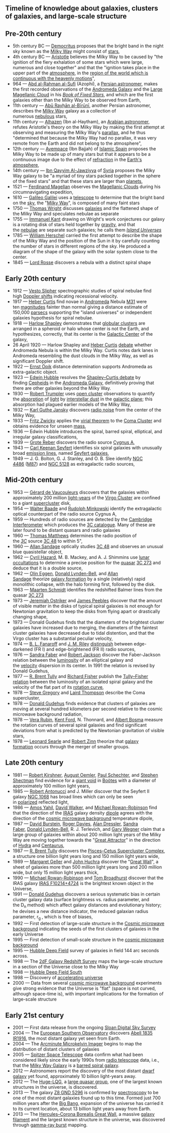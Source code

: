 <h2>Timeline of knowledge about galaxies, clusters of galaxies, and large-scale structure </h2>


<h2><span id="Pre-20th_century" class="mw-headline">Pre-20th century</span></h2>
<ul>
<li>5th century BC&nbsp;&mdash;&nbsp;<a title="Democritus" href="https://en.wikipedia.org/wiki/Democritus">Democritus</a>&nbsp;proposes that the bright band in the night sky known as the&nbsp;<a title="Milky Way" href="https://en.wikipedia.org/wiki/Milky_Way">Milky Way</a>&nbsp;might consist of&nbsp;<a title="Star" href="https://en.wikipedia.org/wiki/Star">stars</a>,</li>
<li>4th century BC&nbsp;&mdash;&nbsp;<a title="Aristotle" href="https://en.wikipedia.org/wiki/Aristotle">Aristotle</a>&nbsp;believes the Milky Way to be caused by "the ignition of the fiery exhalation of some stars which were large, numerous and close together" and that the "ignition takes place in the upper part of the&nbsp;<a title="Atmosphere" href="https://en.wikipedia.org/wiki/Atmosphere">atmosphere</a>, in the&nbsp;<a title="Sublunary sphere" href="https://en.wikipedia.org/wiki/Sublunary_sphere">region of the world which is continuous with the heavenly motions</a>",<sup id="cite_ref-Montada_1-0" class="reference"></sup></li>
<li>964&nbsp;&mdash;&nbsp;<a title="Abd al-Rahman al-Sufi" href="https://en.wikipedia.org/wiki/Abd_al-Rahman_al-Sufi">Abd al-Rahman al-Sufi</a>&nbsp;(Azophi), a&nbsp;<a class="mw-redirect" title="Astronomy in medieval Islam" href="https://en.wikipedia.org/wiki/Astronomy_in_medieval_Islam">Persian astronomer</a>, makes the first recorded observations of the&nbsp;<a title="Andromeda Galaxy" href="https://en.wikipedia.org/wiki/Andromeda_Galaxy">Andromeda Galaxy</a><sup id="cite_ref-NSOG_2-0" class="reference"></sup>&nbsp;and the&nbsp;<a title="Large Magellanic Cloud" href="https://en.wikipedia.org/wiki/Large_Magellanic_Cloud">Large Magellanic Cloud</a><sup id="cite_ref-obspm_3-0" class="reference"></sup><sup id="cite_ref-obspm2_4-0" class="reference"></sup>&nbsp;in his&nbsp;<em><a title="Book of Fixed Stars" href="https://en.wikipedia.org/wiki/Book_of_Fixed_Stars">Book of Fixed Stars</a></em>, and which are the first galaxies other than the Milky Way to be observed from Earth,</li>
<li>11th century&nbsp;&mdash;&nbsp;<a class="mw-redirect" title="Abū Rayḥān al-Bīrūnī" href="https://en.wikipedia.org/wiki/Ab%C5%AB_Ray%E1%B8%A5%C4%81n_al-B%C4%ABr%C5%ABn%C4%AB">Abū Rayḥān al-Bīrūnī</a>, another Persian astronomer, describes the&nbsp;<a title="Milky Way" href="https://en.wikipedia.org/wiki/Milky_Way">Milky Way</a>&nbsp;galaxy as a collection of numerous&nbsp;<a title="Nebula" href="https://en.wikipedia.org/wiki/Nebula">nebulous</a>&nbsp;stars,<sup id="cite_ref-5" class="reference"></sup></li>
<li>11th century&nbsp;&mdash;&nbsp;<a class="mw-redirect" title="Alhazen" href="https://en.wikipedia.org/wiki/Alhazen">Alhazen</a>&nbsp;(Ibn al-Haytham), an&nbsp;<a class="mw-redirect" title="Islamic astronomy" href="https://en.wikipedia.org/wiki/Islamic_astronomy">Arabian astronomer</a>, refutes Aristotle's theory on the Milky Way by making the first attempt at observing and measuring the Milky Way's&nbsp;<a title="Parallax" href="https://en.wikipedia.org/wiki/Parallax">parallax</a>,<sup id="cite_ref-6" class="reference"></sup>&nbsp;and he thus "determined that because the Milky Way had no parallax, it was very remote from the Earth and did not belong to the atmosphere",<sup id="cite_ref-7" class="reference"></sup></li>
<li>12th century&nbsp;&mdash;&nbsp;<a title="Avempace" href="https://en.wikipedia.org/wiki/Avempace">Avempace</a>&nbsp;(Ibn Bajjah) of&nbsp;<a title="Al-Andalus" href="https://en.wikipedia.org/wiki/Al-Andalus">Islamic Spain</a>&nbsp;proposes the Milky Way to be made up of many stars but that it appears to be a continuous image due to the effect of&nbsp;<a title="Refraction" href="https://en.wikipedia.org/wiki/Refraction">refraction</a>&nbsp;in the&nbsp;<a class="mw-redirect" title="Earth's atmosphere" href="https://en.wikipedia.org/wiki/Earth%27s_atmosphere">Earth's atmosphere</a>,<sup id="cite_ref-Montada_1-1" class="reference"></sup></li>
<li>14th century&nbsp;&mdash;&nbsp;<a class="mw-redirect" title="Ibn Qayyim Al-Jawziyya" href="https://en.wikipedia.org/wiki/Ibn_Qayyim_Al-Jawziyya">Ibn Qayyim Al-Jawziyya</a>&nbsp;of&nbsp;<a title="Syria" href="https://en.wikipedia.org/wiki/Syria">Syria</a>&nbsp;proposes the Milky Way galaxy to be "a myriad of tiny stars packed together in the sphere of the fixed stars" and that these stars are larger than&nbsp;<a title="Planet" href="https://en.wikipedia.org/wiki/Planet">planets</a>,<sup id="cite_ref-Livingston_8-0" class="reference"></sup></li>
<li>1521&nbsp;&mdash;&nbsp;<a title="Ferdinand Magellan" href="https://en.wikipedia.org/wiki/Ferdinand_Magellan">Ferdinand Magellan</a>&nbsp;observes the&nbsp;<a title="Magellanic Clouds" href="https://en.wikipedia.org/wiki/Magellanic_Clouds">Magellanic Clouds</a>&nbsp;during his circumnavigating expedition,</li>
<li>1610&nbsp;&mdash;&nbsp;<a title="Galileo Galilei" href="https://en.wikipedia.org/wiki/Galileo_Galilei">Galileo Galilei</a>&nbsp;uses a&nbsp;<a title="Telescope" href="https://en.wikipedia.org/wiki/Telescope">telescope</a>&nbsp;to determine that the bright band on the&nbsp;<a title="Sky" href="https://en.wikipedia.org/wiki/Sky">sky</a>, the "<a title="Milky Way" href="https://en.wikipedia.org/wiki/Milky_Way">Milky Way</a>", is composed of many faint stars</li>
<li>1750&nbsp;&mdash;&nbsp;<a title="Thomas Wright (astronomer)" href="https://en.wikipedia.org/wiki/Thomas_Wright_(astronomer)">Thomas Wright</a>&nbsp;discusses&nbsp;<a title="Galaxy" href="https://en.wikipedia.org/wiki/Galaxy">galaxies</a>&nbsp;and the flattened shape of the Milky Way and speculates nebulae as separate</li>
<li>1755&nbsp;&mdash;&nbsp;<a title="Immanuel Kant" href="https://en.wikipedia.org/wiki/Immanuel_Kant">Immanuel Kant</a>&nbsp;drawing on Wright's work conjectures our galaxy is a rotating disk of stars held together by&nbsp;<a title="Gravity" href="https://en.wikipedia.org/wiki/Gravity">gravity</a>, and that the&nbsp;<a title="Nebula" href="https://en.wikipedia.org/wiki/Nebula">nebulae</a>&nbsp;are separate such galaxies; he calls them&nbsp;<em><a class="mw-redirect" title="Island universe" href="https://en.wikipedia.org/wiki/Island_universe">Island Universes</a></em></li>
<li>1785&nbsp;&mdash;&nbsp;<a title="William Herschel" href="https://en.wikipedia.org/wiki/William_Herschel">William Herschel</a>&nbsp;carried the first attempt to describe the shape of the Milky Way and the position of the Sun in it by carefully counting the number of stars in different regions of the sky. He produced a diagram of the shape of the galaxy with the solar system close to the center.</li>
<li>1845&nbsp;&mdash;&nbsp;<a title="William Parsons, 3rd Earl of Rosse" href="https://en.wikipedia.org/wiki/William_Parsons,_3rd_Earl_of_Rosse">Lord Rosse</a>&nbsp;discovers a nebula with a distinct spiral shape</li>
</ul>
<h2><span id="Early_20th_century" class="mw-headline">Early 20th century</span></h2>
<ul>
<li>1912 &mdash;&nbsp;<a title="Vesto Slipher" href="https://en.wikipedia.org/wiki/Vesto_Slipher">Vesto Slipher</a>&nbsp;spectrographic studies of spiral nebulae find high&nbsp;<a class="mw-redirect" title="Doppler shift" href="https://en.wikipedia.org/wiki/Doppler_shift">Doppler shifts</a>&nbsp;indicating recessional velocity.</li>
<li>1917 &mdash;&nbsp;<a class="mw-redirect" title="Heber Curtis" href="https://en.wikipedia.org/wiki/Heber_Curtis">Heber Curtis</a>&nbsp;find novae in&nbsp;<a title="Andromeda (constellation)" href="https://en.wikipedia.org/wiki/Andromeda_(constellation)">Andromeda</a>&nbsp;Nebula&nbsp;<a title="Andromeda Galaxy" href="https://en.wikipedia.org/wiki/Andromeda_Galaxy">M31</a>&nbsp;were ten&nbsp;<a title="Magnitude (astronomy)" href="https://en.wikipedia.org/wiki/Magnitude_(astronomy)">magnitudes</a>&nbsp;fainter than normal giving a distance estimate of 150,000&nbsp;<a title="Parsec" href="https://en.wikipedia.org/wiki/Parsec">parsecs</a>&nbsp;supporting the "island universes" or independent galaxies hypothesis for spiral nebulae.</li>
<li>1918&nbsp;&mdash;&nbsp;<a title="Harlow Shapley" href="https://en.wikipedia.org/wiki/Harlow_Shapley">Harlow Shapley</a>&nbsp;demonstrates that&nbsp;<a title="Globular cluster" href="https://en.wikipedia.org/wiki/Globular_cluster">globular clusters</a>&nbsp;are arranged in a spheroid or halo whose center is not the Earth, and hypothesizes, correctly, that its center is the&nbsp;<a title="Galactic Center" href="https://en.wikipedia.org/wiki/Galactic_Center">Galactic Center</a>&nbsp;of the galaxy,</li>
<li>26 April 1920&nbsp;&mdash; Harlow Shapley and&nbsp;<a class="mw-redirect" title="Heber Curtis" href="https://en.wikipedia.org/wiki/Heber_Curtis">Heber Curtis</a>&nbsp;<a title="Great Debate (astronomy)" href="https://en.wikipedia.org/wiki/Great_Debate_(astronomy)">debate</a>&nbsp;whether Andromeda Nebula is within the Milky Way. Curtis notes dark lanes in Andromeda resembling the dust clouds in the Milky Way, as well as significant Doppler shift.</li>
<li>1922 &mdash;&nbsp;<a title="Ernst &Ouml;pik" href="https://en.wikipedia.org/wiki/Ernst_%C3%96pik">Ernst &Ouml;pik</a>&nbsp;distance determination supports Andromeda as extra-galactic object.</li>
<li>1923&nbsp;&mdash;&nbsp;<a title="Edwin Hubble" href="https://en.wikipedia.org/wiki/Edwin_Hubble">Edwin Hubble</a>&nbsp;resolves the&nbsp;<a title="Great Debate (astronomy)" href="https://en.wikipedia.org/wiki/Great_Debate_(astronomy)">Shapley&ndash;Curtis debate</a>&nbsp;by finding&nbsp;<a title="Cepheid variable" href="https://en.wikipedia.org/wiki/Cepheid_variable">Cepheids</a>&nbsp;in the&nbsp;<a title="Andromeda Galaxy" href="https://en.wikipedia.org/wiki/Andromeda_Galaxy">Andromeda Galaxy</a>, definitively proving that there are other galaxies beyond the Milky Way.</li>
<li>1930&nbsp;&mdash;&nbsp;<a class="mw-redirect" title="Robert Trumpler" href="https://en.wikipedia.org/wiki/Robert_Trumpler">Robert Trumpler</a>&nbsp;uses&nbsp;<a title="Open cluster" href="https://en.wikipedia.org/wiki/Open_cluster">open cluster</a>&nbsp;observations to quantify the&nbsp;<a title="Absorption (electromagnetic radiation)" href="https://en.wikipedia.org/wiki/Absorption_(electromagnetic_radiation)">absorption</a>&nbsp;of&nbsp;<a title="Light" href="https://en.wikipedia.org/wiki/Light">light</a>&nbsp;by&nbsp;<a class="mw-redirect" title="Interstellar dust" href="https://en.wikipedia.org/wiki/Interstellar_dust">interstellar dust</a>&nbsp;in the&nbsp;<a title="Galactic plane" href="https://en.wikipedia.org/wiki/Galactic_plane">galactic plane</a>; this absorption had plagued earlier models of the Milky Way,</li>
<li>1932&nbsp;&mdash;&nbsp;<a title="Karl Guthe Jansky" href="https://en.wikipedia.org/wiki/Karl_Guthe_Jansky">Karl Guthe Jansky</a>&nbsp;discovers&nbsp;<a title="Radio noise" href="https://en.wikipedia.org/wiki/Radio_noise">radio noise</a>&nbsp;from the center of the Milky Way,</li>
<li>1933&nbsp;&mdash;&nbsp;<a title="Fritz Zwicky" href="https://en.wikipedia.org/wiki/Fritz_Zwicky">Fritz Zwicky</a>&nbsp;applies the&nbsp;<a title="Virial theorem" href="https://en.wikipedia.org/wiki/Virial_theorem">virial theorem</a>&nbsp;to the&nbsp;<a title="Coma Cluster" href="https://en.wikipedia.org/wiki/Coma_Cluster">Coma Cluster</a>&nbsp;and obtains evidence for unseen&nbsp;<a title="Mass" href="https://en.wikipedia.org/wiki/Mass">mass</a>,</li>
<li>1936&nbsp;&mdash; Edwin Hubble introduces the spiral, barred spiral, elliptical, and irregular galaxy classifications,</li>
<li>1939&nbsp;&mdash;&nbsp;<a title="Grote Reber" href="https://en.wikipedia.org/wiki/Grote_Reber">Grote Reber</a>&nbsp;discovers the radio source&nbsp;<a title="Cygnus A" href="https://en.wikipedia.org/wiki/Cygnus_A">Cygnus A</a>,</li>
<li>1943&nbsp;&mdash;&nbsp;<a title="Carl Keenan Seyfert" href="https://en.wikipedia.org/wiki/Carl_Keenan_Seyfert">Carl Keenan Seyfert</a>&nbsp;identifies six spiral galaxies with unusually broad&nbsp;<a class="mw-redirect" title="Emission line" href="https://en.wikipedia.org/wiki/Emission_line">emission lines</a>, named&nbsp;<a title="Seyfert galaxy" href="https://en.wikipedia.org/wiki/Seyfert_galaxy">Seyfert galaxies</a>,</li>
<li>1949&nbsp;&mdash; J. G. Bolton, G. J. Stanley, and O. B. Slee identify&nbsp;<a class="mw-redirect" title="NGC 4486" href="https://en.wikipedia.org/wiki/NGC_4486">NGC 4486</a>&nbsp;(<a class="mw-redirect" title="Elliptical galaxy M87" href="https://en.wikipedia.org/wiki/Elliptical_galaxy_M87">M87</a>) and&nbsp;<a class="mw-redirect" title="NGC 5128" href="https://en.wikipedia.org/wiki/NGC_5128">NGC 5128</a>&nbsp;as extragalactic radio sources,</li>
</ul>
<h2><span id="Mid-20th_century" class="mw-headline">Mid-20th century</span></h2>
<ul>
<li>1953&nbsp;&mdash;&nbsp;<a title="G&eacute;rard de Vaucouleurs" href="https://en.wikipedia.org/wiki/G%C3%A9rard_de_Vaucouleurs">G&eacute;rard de Vaucouleurs</a>&nbsp;discovers that the galaxies within approximately 200 million&nbsp;<a title="Light-year" href="https://en.wikipedia.org/wiki/Light-year">light-years</a>&nbsp;of the&nbsp;<a title="Virgo Cluster" href="https://en.wikipedia.org/wiki/Virgo_Cluster">Virgo Cluster</a>&nbsp;are confined to a giant&nbsp;<a title="Supercluster" href="https://en.wikipedia.org/wiki/Supercluster">supercluster</a>&nbsp;disk,</li>
<li>1954&nbsp;&mdash;&nbsp;<a title="Walter Baade" href="https://en.wikipedia.org/wiki/Walter_Baade">Walter Baade</a>&nbsp;and&nbsp;<a title="Rudolph Minkowski" href="https://en.wikipedia.org/wiki/Rudolph_Minkowski">Rudolph Minkowski</a>&nbsp;identify the extragalactic optical counterpart of the radio source Cygnus A,</li>
<li>1959&nbsp;&mdash; Hundreds of radio sources are detected by the&nbsp;<a title="Cambridge Interferometer" href="https://en.wikipedia.org/wiki/Cambridge_Interferometer">Cambridge Interferometer</a>&nbsp;which produces the&nbsp;<a title="Third Cambridge Catalogue of Radio Sources" href="https://en.wikipedia.org/wiki/Third_Cambridge_Catalogue_of_Radio_Sources">3C catalogue</a>. Many of these are later found to be distant quasars and radio galaxies</li>
<li>1960&nbsp;&mdash;&nbsp;<a class="mw-redirect" title="Thomas Matthews (astronomer)" href="https://en.wikipedia.org/wiki/Thomas_Matthews_(astronomer)">Thomas Matthews</a>&nbsp;determines the radio position of the&nbsp;<em><a title="Third Cambridge Catalogue of Radio Sources" href="https://en.wikipedia.org/wiki/Third_Cambridge_Catalogue_of_Radio_Sources">3C</a></em>&nbsp;source&nbsp;<a title="3C 48" href="https://en.wikipedia.org/wiki/3C_48">3C 48</a>&nbsp;to within 5",</li>
<li>1960&nbsp;&mdash;&nbsp;<a title="Allan Sandage" href="https://en.wikipedia.org/wiki/Allan_Sandage">Allan Sandage</a>&nbsp;optically studies&nbsp;<a title="3C 48" href="https://en.wikipedia.org/wiki/3C_48">3C 48</a>&nbsp;and observes an unusual blue quasistellar object,</li>
<li>1962&nbsp;&mdash;&nbsp;<a class="new" title="Cyril Hazard (page does not exist)" href="https://en.wikipedia.org/w/index.php?title=Cyril_Hazard&amp;action=edit&amp;redlink=1">Cyril Hazard</a>, M. B. Mackey, and A. J. Shimmins use&nbsp;<a class="mw-redirect" title="Lunar occultation" href="https://en.wikipedia.org/wiki/Lunar_occultation">lunar occultations</a>&nbsp;to determine a precise position for the&nbsp;<a title="Quasar" href="https://en.wikipedia.org/wiki/Quasar">quasar</a>&nbsp;<a title="3C 273" href="https://en.wikipedia.org/wiki/3C_273">3C 273</a>&nbsp;and deduce that it is a double source,</li>
<li>1962&nbsp;&mdash;&nbsp;<a class="mw-redirect" title="Olin Eggen" href="https://en.wikipedia.org/wiki/Olin_Eggen">Olin Eggen</a>,&nbsp;<a title="Donald Lynden-Bell" href="https://en.wikipedia.org/wiki/Donald_Lynden-Bell">Donald Lynden-Bell</a>, and&nbsp;<a title="Allan Sandage" href="https://en.wikipedia.org/wiki/Allan_Sandage">Allan Sandage</a>&nbsp;theorize&nbsp;<a class="mw-redirect" title="Galaxy formation" href="https://en.wikipedia.org/wiki/Galaxy_formation">galaxy formation</a>&nbsp;by a single (relatively) rapid monolithic collapse, with the halo forming first, followed by the disk.</li>
<li>1963&nbsp;&mdash;&nbsp;<a title="Maarten Schmidt" href="https://en.wikipedia.org/wiki/Maarten_Schmidt">Maarten Schmidt</a>&nbsp;identifies the redshifted Balmer lines from the quasar&nbsp;<a title="3C 273" href="https://en.wikipedia.org/wiki/3C_273">3C 273</a></li>
<li>1973&nbsp;&mdash;&nbsp;<a class="mw-redirect" title="Jeremiah Ostriker" href="https://en.wikipedia.org/wiki/Jeremiah_Ostriker">Jeremiah Ostriker</a>&nbsp;and&nbsp;<a title="Jim Peebles" href="https://en.wikipedia.org/wiki/Jim_Peebles">James Peebles</a>&nbsp;discover that the amount of visible matter in the disks of typical spiral galaxies is not enough for Newtonian gravitation to keep the disks from flying apart or drastically changing shape,</li>
<li>1973&nbsp;&mdash; Donald Gudehus finds that the diameters of the brightest cluster galaxies have increased due to merging, the diameters of the faintest cluster galaxies have decreased due to tidal distention, and that the Virgo cluster has a substantial peculiar velocity,</li>
<li>1974&nbsp;&mdash;&nbsp;<a title="Bernie Fanaroff" href="https://en.wikipedia.org/wiki/Bernie_Fanaroff">B. L. Fanaroff</a>&nbsp;and&nbsp;<a title="Julia Riley" href="https://en.wikipedia.org/wiki/Julia_Riley">J. M. Riley</a>&nbsp;<a class="mw-redirect" title="Fanaroff-Riley classification" href="https://en.wikipedia.org/wiki/Fanaroff-Riley_classification">distinguish</a>&nbsp;between edge-darkened (FR I) and edge-brightened (FR II) radio sources,</li>
<li>1976&nbsp;&mdash;&nbsp;<a title="Sandra Faber" href="https://en.wikipedia.org/wiki/Sandra_Faber">Sandra Faber</a>&nbsp;and&nbsp;<a class="mw-redirect" title="Robert Jackson (scientist)" href="https://en.wikipedia.org/wiki/Robert_Jackson_(scientist)">Robert Jackson</a>&nbsp;discover the Faber-Jackson relation between the&nbsp;<a title="Luminosity" href="https://en.wikipedia.org/wiki/Luminosity">luminosity</a>&nbsp;of an elliptical galaxy and the&nbsp;<a title="Velocity" href="https://en.wikipedia.org/wiki/Velocity">velocity</a>&nbsp;dispersion in its center. In 1991 the relation is revised by Donald Gudehus,</li>
<li>1977&nbsp;&mdash;&nbsp;<a title="R. Brent Tully" href="https://en.wikipedia.org/wiki/R._Brent_Tully">R. Brent Tully</a>&nbsp;and&nbsp;<a title="J. Richard Fisher" href="https://en.wikipedia.org/wiki/J._Richard_Fisher">Richard Fisher</a>&nbsp;publish the&nbsp;<a title="Tully&ndash;Fisher relation" href="https://en.wikipedia.org/wiki/Tully%E2%80%93Fisher_relation">Tully&ndash;Fisher relation</a>&nbsp;between the luminosity of an isolated spiral galaxy and the velocity of the flat part of its&nbsp;<a class="mw-redirect" title="Rotation curve" href="https://en.wikipedia.org/wiki/Rotation_curve">rotation curve</a>,</li>
<li>1978&nbsp;&mdash;&nbsp;<a class="new" title="Steve Gregory (astronomer) (page does not exist)" href="https://en.wikipedia.org/w/index.php?title=Steve_Gregory_(astronomer)&amp;action=edit&amp;redlink=1">Steve Gregory</a>&nbsp;and&nbsp;<a title="Laird A. Thompson" href="https://en.wikipedia.org/wiki/Laird_A._Thompson">Laird Thompson</a>&nbsp;describe the Coma supercluster,</li>
<li>1978&nbsp;&mdash;&nbsp;<a class="new" title="Donald Gudehus (page does not exist)" href="https://en.wikipedia.org/w/index.php?title=Donald_Gudehus&amp;action=edit&amp;redlink=1">Donald Gudehus</a>&nbsp;finds evidence that clusters of galaxies are moving at several hundred kilometers per second relative to the cosmic microwave background radiation,</li>
<li>1978&nbsp;&mdash;&nbsp;<a title="Vera Rubin" href="https://en.wikipedia.org/wiki/Vera_Rubin">Vera Rubin</a>,&nbsp;<a title="Kent Ford (astronomer)" href="https://en.wikipedia.org/wiki/Kent_Ford_(astronomer)">Kent Ford</a>, N. Thonnard, and&nbsp;<a class="new" title="Albert Bosma (page does not exist)" href="https://en.wikipedia.org/w/index.php?title=Albert_Bosma&amp;action=edit&amp;redlink=1">Albert Bosma</a>&nbsp;measure the rotation curves of several spiral galaxies and find significant deviations from what is predicted by the Newtonian gravitation of visible stars,</li>
<li>1978&nbsp;&mdash;&nbsp;<a title="Leonard Searle" href="https://en.wikipedia.org/wiki/Leonard_Searle">Leonard Searle</a>&nbsp;and&nbsp;<a class="new" title="Robert Zinn (page does not exist)" href="https://en.wikipedia.org/w/index.php?title=Robert_Zinn&amp;action=edit&amp;redlink=1">Robert Zinn</a>&nbsp;theorize that&nbsp;<a class="mw-redirect" title="Galaxy formation" href="https://en.wikipedia.org/wiki/Galaxy_formation">galaxy formation</a>&nbsp;occurs through the merger of smaller groups.</li>
</ul>
<h2><span id="Late_20th_century" class="mw-headline">Late 20th century</span></h2>
<ul>
<li>1981&nbsp;&mdash;&nbsp;<a title="Robert Kirshner" href="https://en.wikipedia.org/wiki/Robert_Kirshner">Robert Kirshner</a>,&nbsp;<a class="new" title="August Oemler (page does not exist)" href="https://en.wikipedia.org/w/index.php?title=August_Oemler&amp;action=edit&amp;redlink=1">August Oemler</a>,&nbsp;<a title="Paul L. Schechter" href="https://en.wikipedia.org/wiki/Paul_L._Schechter">Paul Schechter</a>, and&nbsp;<a class="new" title="Stephen Shectman (page does not exist)" href="https://en.wikipedia.org/w/index.php?title=Stephen_Shectman&amp;action=edit&amp;redlink=1">Stephen Shectman</a>&nbsp;find evidence for a&nbsp;<a title="Bo&ouml;tes void" href="https://en.wikipedia.org/wiki/Bo%C3%B6tes_void">giant void</a>&nbsp;in&nbsp;<a title="Bo&ouml;tes" href="https://en.wikipedia.org/wiki/Bo%C3%B6tes">Bo&ouml;tes</a>&nbsp;with a diameter of approximately 100 million light years,</li>
<li>1985&nbsp;&mdash;&nbsp;<a class="new" title="Robert Antonucci (page does not exist)" href="https://en.wikipedia.org/w/index.php?title=Robert_Antonucci&amp;action=edit&amp;redlink=1">Robert Antonucci</a>&nbsp;and J. Miller discover that the Seyfert II galaxy&nbsp;<a class="mw-redirect" title="NGC 1068" href="https://en.wikipedia.org/wiki/NGC_1068">NGC 1068</a>&nbsp;has broad lines which can only be seen in&nbsp;<a class="mw-redirect" title="Polarized light" href="https://en.wikipedia.org/wiki/Polarized_light">polarized</a>&nbsp;reflected light,</li>
<li>1986&nbsp;&mdash;&nbsp;<a class="new" title="Amos Yahil (page does not exist)" href="https://en.wikipedia.org/w/index.php?title=Amos_Yahil&amp;action=edit&amp;redlink=1">Amos Yahil</a>,&nbsp;<a class="new" title="David Walker (astronomer) (page does not exist)" href="https://en.wikipedia.org/w/index.php?title=David_Walker_(astronomer)&amp;action=edit&amp;redlink=1">David Walker</a>, and&nbsp;<a title="Michael Rowan-Robinson" href="https://en.wikipedia.org/wiki/Michael_Rowan-Robinson">Michael Rowan-Robinson</a>&nbsp;find that the direction of the&nbsp;<a title="IRAS" href="https://en.wikipedia.org/wiki/IRAS">IRAS</a>&nbsp;galaxy density&nbsp;<a title="Dipole" href="https://en.wikipedia.org/wiki/Dipole">dipole</a>&nbsp;agrees with the direction of the&nbsp;<a title="Cosmic microwave background" href="https://en.wikipedia.org/wiki/Cosmic_microwave_background">cosmic microwave background</a>&nbsp;temperature dipole,</li>
<li>1987&nbsp;&mdash;&nbsp;<a class="new" title="David Burstein (page does not exist)" href="https://en.wikipedia.org/w/index.php?title=David_Burstein&amp;action=edit&amp;redlink=1">David Burstein</a>,&nbsp;<a title="Roger Davies (astrophysicist)" href="https://en.wikipedia.org/wiki/Roger_Davies_(astrophysicist)">Roger Davies</a>,&nbsp;<a title="Alan Dressler" href="https://en.wikipedia.org/wiki/Alan_Dressler">Alan Dressler</a>,&nbsp;<a title="Sandra Faber" href="https://en.wikipedia.org/wiki/Sandra_Faber">Sandra Faber</a>,&nbsp;<a title="Donald Lynden-Bell" href="https://en.wikipedia.org/wiki/Donald_Lynden-Bell">Donald Lynden-Bell</a>, R. J. Terlevich, and&nbsp;<a title="Gary A. Wegner" href="https://en.wikipedia.org/wiki/Gary_A._Wegner">Gary Wegner</a>&nbsp;claim that a large group of galaxies within about 200 million light years of the Milky Way are moving together towards the "<a title="Great Attractor" href="https://en.wikipedia.org/wiki/Great_Attractor">Great Attractor</a>" in the direction of&nbsp;<a title="Hydra (constellation)" href="https://en.wikipedia.org/wiki/Hydra_(constellation)">Hydra</a>&nbsp;and&nbsp;<a title="Centaurus" href="https://en.wikipedia.org/wiki/Centaurus">Centaurus</a>,</li>
<li>1987&nbsp;&mdash;&nbsp;<a title="R. Brent Tully" href="https://en.wikipedia.org/wiki/R._Brent_Tully">R. Brent Tully</a>&nbsp;discovers the&nbsp;<a title="Pisces&ndash;Cetus Supercluster Complex" href="https://en.wikipedia.org/wiki/Pisces%E2%80%93Cetus_Supercluster_Complex">Pisces&ndash;Cetus Supercluster Complex</a>, a structure one billion light years long and 150 million light years wide,</li>
<li>1989&nbsp;&mdash;&nbsp;<a title="Margaret Geller" href="https://en.wikipedia.org/wiki/Margaret_Geller">Margaret Geller</a>&nbsp;and&nbsp;<a title="John Huchra" href="https://en.wikipedia.org/wiki/John_Huchra">John Huchra</a>&nbsp;discover the "<a class="mw-redirect" title="Great Wall (astronomy)" href="https://en.wikipedia.org/wiki/Great_Wall_(astronomy)">Great Wall</a>", a sheet of galaxies more than 500 million light years long and 200 million wide, but only 15 million light years thick,</li>
<li>1990&nbsp;&mdash;&nbsp;<a title="Michael Rowan-Robinson" href="https://en.wikipedia.org/wiki/Michael_Rowan-Robinson">Michael Rowan-Robinson</a>&nbsp;and&nbsp;<a class="new" title="Tom Broadhurst (page does not exist)" href="https://en.wikipedia.org/w/index.php?title=Tom_Broadhurst&amp;action=edit&amp;redlink=1">Tom Broadhurst</a>&nbsp;discover that the IRAS galaxy&nbsp;<a class="new" title="IRAS F10214+4724 (page does not exist)" href="https://en.wikipedia.org/w/index.php?title=IRAS_F10214%2B4724&amp;action=edit&amp;redlink=1">IRAS F10214+4724</a>&nbsp;is the brightest known object in the Universe,</li>
<li>1991&nbsp;&mdash;&nbsp;<a class="new" title="Donald Gudehus (page does not exist)" href="https://en.wikipedia.org/w/index.php?title=Donald_Gudehus&amp;action=edit&amp;redlink=1">Donald Gudehus</a>&nbsp;discovers a serious systematic bias in certain cluster galaxy data (surface brightness vs. radius parameter, and the&nbsp;<span class="mwe-math-element"><span class="mwe-math-mathml-inline mwe-math-mathml-a11y">D<sub>n&nbsp;</sub></span></span>method) which affect galaxy distances and evolutionary history; he devises a new distance indicator, the reduced galaxian radius parameter,&nbsp;<span class="mwe-math-element"><span class="mwe-math-mathml-inline mwe-math-mathml-a11y">r<sub>g&nbsp;</sub></span></span>, which is free of biases,</li>
<li>1992&nbsp;&mdash; First detection of large-scale structure in the&nbsp;<a title="Cosmic microwave background" href="https://en.wikipedia.org/wiki/Cosmic_microwave_background">Cosmic microwave background</a>&nbsp;indicating the seeds of the first clusters of galaxies in the early Universe</li>
<li>1995&nbsp;&mdash; First detection of small-scale structure in the&nbsp;<a title="Cosmic microwave background" href="https://en.wikipedia.org/wiki/Cosmic_microwave_background">cosmic microwave background</a></li>
<li>1995&nbsp;&mdash;&nbsp;<a title="Hubble Deep Field" href="https://en.wikipedia.org/wiki/Hubble_Deep_Field">Hubble Deep Field</a>&nbsp;survey of galaxies in field 144 arc seconds across.</li>
<li>1998&nbsp;&mdash; The&nbsp;<a title="2dF Galaxy Redshift Survey" href="https://en.wikipedia.org/wiki/2dF_Galaxy_Redshift_Survey">2dF Galaxy Redshift Survey</a>&nbsp;maps the large-scale structure in a section of the Universe close to the Milky Way</li>
<li>1998&nbsp;&mdash;&nbsp;<a title="Hubble Deep Field South" href="https://en.wikipedia.org/wiki/Hubble_Deep_Field_South">Hubble Deep Field South</a></li>
<li>1998&nbsp;&mdash; Discovery of&nbsp;<a class="mw-redirect" title="Accelerating universe" href="https://en.wikipedia.org/wiki/Accelerating_universe">accelerating universe</a></li>
<li>2000&nbsp;&mdash; Data from several&nbsp;<a title="Cosmic microwave background" href="https://en.wikipedia.org/wiki/Cosmic_microwave_background">cosmic microwave background</a>&nbsp;experiments give strong evidence that the Universe is "flat" (space is not curved, although space-time is), with important implications for the formation of large-scale structure</li>
</ul>
<h2><span id="Early_21st_century" class="mw-headline">Early 21st century</span></h2>
<ul>
<li>2001&nbsp;&mdash; First data release from the ongoing&nbsp;<a title="Sloan Digital Sky Survey" href="https://en.wikipedia.org/wiki/Sloan_Digital_Sky_Survey">Sloan Digital Sky Survey</a></li>
<li>2004&nbsp;&mdash; The&nbsp;<a title="European Southern Observatory" href="https://en.wikipedia.org/wiki/European_Southern_Observatory">European Southern Observatory</a>&nbsp;discovers&nbsp;<a title="Abell 1835 IR1916" href="https://en.wikipedia.org/wiki/Abell_1835_IR1916">Abell 1835 IR1916</a>, the most distant galaxy yet seen from Earth.</li>
<li>2004&nbsp;&mdash; The&nbsp;<a title="Arcminute Microkelvin Imager" href="https://en.wikipedia.org/wiki/Arcminute_Microkelvin_Imager">Arcminute Microkelvin Imager</a>&nbsp;begins to map the distribution of distant clusters of galaxies</li>
<li>2005&nbsp;&mdash;&nbsp;<a title="Spitzer Space Telescope" href="https://en.wikipedia.org/wiki/Spitzer_Space_Telescope">Spitzer Space Telescope</a>&nbsp;data confirm what had been considered likely since the early 1990s from&nbsp;<a title="Radio telescope" href="https://en.wikipedia.org/wiki/Radio_telescope">radio telescope</a>&nbsp;data, i.e., that the&nbsp;<a class="mw-redirect" title="Milky Way Galaxy" href="https://en.wikipedia.org/wiki/Milky_Way_Galaxy">Milky Way Galaxy</a>&nbsp;is a&nbsp;<a title="Barred spiral galaxy" href="https://en.wikipedia.org/wiki/Barred_spiral_galaxy">barred spiral galaxy</a>.<sup id="cite_ref-9" class="reference"></sup><sup id="cite_ref-10" class="reference"></sup><sup id="cite_ref-11" class="reference"></sup></li>
<li>2012&nbsp;&mdash; Astronomers report the discovery of the most distant&nbsp;<a title="Dwarf galaxy" href="https://en.wikipedia.org/wiki/Dwarf_galaxy">dwarf galaxy</a>&nbsp;yet found, approximately 10 billion light-years away.<sup id="cite_ref-12" class="reference"></sup></li>
<li>2012&nbsp;&mdash; The&nbsp;<a title="Huge-LQG" href="https://en.wikipedia.org/wiki/Huge-LQG">Huge-LQG</a>, a&nbsp;<a title="Large quasar group" href="https://en.wikipedia.org/wiki/Large_quasar_group">large quasar group</a>, one of the largest known structures in the universe, is discovered.<sup id="cite_ref-13" class="reference"></sup></li>
<li>2013&nbsp;&mdash; The galaxy&nbsp;<a title="Z8 GND 5296" href="https://en.wikipedia.org/wiki/Z8_GND_5296">Z8 GND 5296</a>&nbsp;is confirmed by&nbsp;<a title="Spectroscopy" href="https://en.wikipedia.org/wiki/Spectroscopy">spectroscopy</a>&nbsp;to be one of the most distant galaxies found up to this time. Formed just 700 million years after the&nbsp;<a title="Big Bang" href="https://en.wikipedia.org/wiki/Big_Bang">Big Bang</a>, expansion of the universe has carried it to its current location, about 13 billion light years away from Earth.</li>
<li>2013&nbsp;&mdash; The&nbsp;<a title="Hercules&ndash;Corona Borealis Great Wall" href="https://en.wikipedia.org/wiki/Hercules%E2%80%93Corona_Borealis_Great_Wall">Hercules&ndash;Corona Borealis Great Wall</a>, a massive&nbsp;<a title="Galaxy filament" href="https://en.wikipedia.org/wiki/Galaxy_filament">galaxy filament</a>&nbsp;and the largest known structure in the universe, was discovered through&nbsp;<a title="Gamma-ray burst" href="https://en.wikipedia.org/wiki/Gamma-ray_burst">gamma-ray burst</a>&nbsp;mapping.</li>
</ul>

